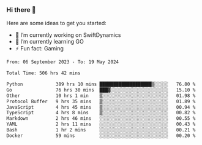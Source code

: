 ### Hi there 👋

Here are some ideas to get you started:

- 🔭 I’m currently working on SwiftDynamics
- 🌱 I’m currently learning GO
-  ⚡ Fun fact: Gaming
  
  <!--
- 👯 I’m looking to collaborate on ...
- 🤔 I’m looking for help with ...
- 💬 Ask me about ...
- 📫 How to reach me: ...
- 😄 Pronouns: ...
-->

<!--START_SECTION:waka-->

```txt
From: 06 September 2023 - To: 19 May 2024

Total Time: 506 hrs 42 mins

Python            389 hrs 10 mins ███████████████████▒░░░░░   76.80 %
Go                76 hrs 30 mins  ███▓░░░░░░░░░░░░░░░░░░░░░   15.10 %
Other             10 hrs 1 min    ▒░░░░░░░░░░░░░░░░░░░░░░░░   01.98 %
Protocol Buffer   9 hrs 35 mins   ▒░░░░░░░░░░░░░░░░░░░░░░░░   01.89 %
JavaScript        4 hrs 45 mins   ▒░░░░░░░░░░░░░░░░░░░░░░░░   00.94 %
TypeScript        4 hrs 8 mins    ▒░░░░░░░░░░░░░░░░░░░░░░░░   00.82 %
Markdown          2 hrs 46 mins   ░░░░░░░░░░░░░░░░░░░░░░░░░   00.55 %
YAML              2 hrs 11 mins   ░░░░░░░░░░░░░░░░░░░░░░░░░   00.43 %
Bash              1 hr 2 mins     ░░░░░░░░░░░░░░░░░░░░░░░░░   00.21 %
Docker            59 mins         ░░░░░░░░░░░░░░░░░░░░░░░░░   00.20 %
```

<!--END_SECTION:waka-->
